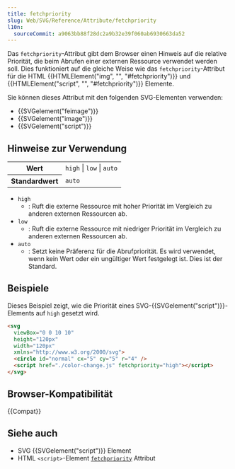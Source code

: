 ```yaml
---
title: fetchpriority
slug: Web/SVG/Reference/Attribute/fetchpriority
l10n:
  sourceCommit: a9063bb88f28dc2a9b32e39f060ab6930663da52
---
```


Das `fetchpriority`-Attribut gibt dem Browser einen Hinweis auf die relative Priorität, die beim Abrufen einer externen Ressource verwendet werden soll. Dies funktioniert auf die gleiche Weise wie das `fetchpriority`-Attribut für die HTML {{HTMLElement("img", "", "#fetchpriority")}} und {{HTMLElement("script", "", "#fetchpriority")}} Elemente.

Sie können dieses Attribut mit den folgenden SVG-Elementen verwenden:

- {{SVGelement("feimage")}}
- {{SVGelement("image")}}
- {{SVGelement("script")}}

## Hinweise zur Verwendung

<table class="properties">
  <tbody>
    <tr>
      <th scope="row">Wert</th>
      <td><code>high</code> | <code>low</code> | <code>auto</code></td>
    </tr>
    <tr>
      <th scope="row">Standardwert</th>
      <td><code>auto</code></td>
    </tr>
  </tbody>
</table>

- `high`
  - : Ruft die externe Ressource mit hoher Priorität im Vergleich zu anderen externen Ressourcen ab.
- `low`
  - : Ruft die externe Ressource mit niedriger Priorität im Vergleich zu anderen externen Ressourcen ab.
- `auto`
  - : Setzt keine Präferenz für die Abrufpriorität.
    Es wird verwendet, wenn kein Wert oder ein ungültiger Wert festgelegt ist.
    Dies ist der Standard.

## Beispiele

Dieses Beispiel zeigt, wie die Priorität eines SVG-{{SVGelement("script")}}-Elements auf `high` gesetzt wird.

```html
<svg
  viewBox="0 0 10 10"
  height="120px"
  width="120px"
  xmlns="http://www.w3.org/2000/svg">
  <circle id="normal" cx="5" cy="5" r="4" />
  <script href="./color-change.js" fetchpriority="high"></script>
</svg>
```

## Browser-Kompatibilität

{{Compat}}

## Siehe auch

- SVG {{SVGelement("script")}} Element
- HTML `<script>`-Element [`fetchpriority`](/de/docs/Web/HTML/Reference/Elements/script#fetchpriority) Attribut
